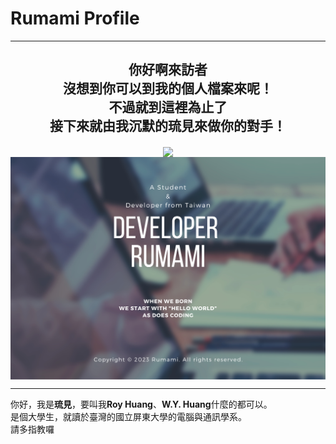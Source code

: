# Rumami Profile
---
<div align="center">
	<p><h2><b>你好啊來訪者<br>沒想到你可以到我的個人檔案來呢！<br>不過就到這裡為止了<br>接下來就由我沉默的琉見來做你的對手！</b></h2></p>
	<img src="https://komarev.com/ghpvc/?username=rumamitw01&color=9cfe6d" align="center" width=50%>
	<img src="./Github_Cover.png" align="center">
</div>

---
你好，我是**琉見**，要叫我**Roy Huang**、**W.Y. Huang**什麼的都可以。  
是個大學生，就讀於臺灣的國立屏東大學的電腦與通訊學系。  
請多指教囉
